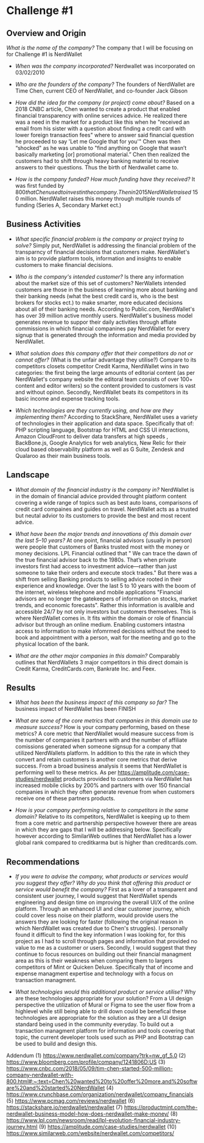 # Challenge #1

## Overview and Origin

*What is the name of the company?* 
The company that I will be focusing on for Challenge #1 is NerdWallet 

* *When was the company incorporated?* Nerdwallet was incorporated on 03/02/2010

* *Who are the founders of the company?* The founders of NerdWallet are Time Chen, current CEO of NerdWallet, and co-founder Jack Gibson

* *How did the idea for the company (or project) come about?* Based on a 2018 CNBC article, Chen wanted to create a product that enabled financial transparency with online services advice. He realized there was a need in the market for a product like this when he "received an email from his sister with a question about finding a credit card with lower foreign transaction fees" where to answer said financial question he proceeded to say 'Let me Google that for you'" Chen was then “shocked" as he was unable to "find anything on Google that wasn’t basically marketing [or] promotional material.” Chen then realized the customers had to shift through heavy banking material to receive answers to their questions. Thus the birth of Nerdwallet came to. 

* *How is the company funded? How much funding have they received?* It was first funded by $800 that Chen used to invest in the company. Then in 2015 NerdWallet raised ~$150 million. NerdWallet raises this money through multiple rounds of funding (Series A,  Secondary Market ect.)


## Business Activities

* *What specific financial problem is the company or project trying to solve?* Simply put, NerdWallet is addressing the financial problem of the transparncy of financial decisions that customers make. NerdWallet's aim is to provide platform tools, information and insights to enable customers to make financial decisions. 

* *Who is the company's intended customer?*  Is there any information about the market size of this set of customers? NerWallets intended customers are those in the business of learning more about banking and their banking needs (what the best credit card is, who is the best brokers for stocks ect.) to make smarter, more educated decisions about all of their banking needs. According to Public.com, NerdWallet's has over 39 million active monthly users. NerdWallet's business model generates revenue to suppor their daily activities through affiate commissions in which financial companines pay NerdWallet for every signup that is generated through the information and media provided by NerdWallet. 

* *What solution does this company offer that their competitors do not or cannot offer?* (What is the unfair advantage they utilise?) Compare to its competitors closets competitor Credit Karma, NerdWallet wins in two categories: the first being the large amounts of editorial content (as per NerdWallet's company website the  editoral team consists of over 100+ content and editor writers) so the content provided to customers is vast and without opinon. Secondly, NerdWallet beats its competitors in its basic income and expense tracking tools. 

* *Which technologies are they currently using, and how are they implementing them?* According to StackShare, NerdWallet uses a variety of technologies in their application and data space. Specifically that of: PHP scripting language, Bootstrap for HTML and CSS UI interactions, Amazon CloudFront to deliver data transfers at high speeds , BackBone.js, Google Analytics for web analytics, New Relic for their cloud based observability platform as well as G Suite, Zendesk and Qualaroo as their main business tools. 


## Landscape

* *What domain of the financial industry is the company in?* NerdWallet is in the domain of financial advice provided throught platform content covering a wide range of topics such as best auto loans, comparisons of credit card compaines and guides on travel. NerdWallet acts as a trusted but neutal advior to its customers to provide the best and most recent advice. 

* *What have been the major trends and innovations of this domain over the last 5–10 years?* At one point, financial advisors (usually in person) were people that customers of Banks trusted most with the money or money decisions.  LPL Financial outlined that " We can trace the dawn of the true financial advisor back to the 1980s. That’s when private investors first had access to investment advice—rather than just someone to take their orders and execute stock trades." But there was a shift from selling Banking products to selling advice rooted in their experience and knowledge. Over the last 5 to 10 years with the boom of the internet, wireless telephone and mobile applications "Financial advisors are no longer the gatekeepers of information on stocks, market trends, and economic forecasts". Rather this information is avalible and accessible 24/7 by not only investors but customers themselves. This is where NerdWallet comes in. It fits within the domain or role of financial advisor but through an online medium. Enabling customers intastna access to information to make infomrmed decisions without the need to book and appointment with a person, wait for the meeting and go to the physical location of the bank.  

* *What are the other major companies in this domain?* Comparably outlines that NerdWallets 3 major competitors in this direct domain is Credit Karma, CreditCards.com, Bankrate Inc. and Feex. 


## Results

* *What has been the business impact of this company so far?* The business impact of NerdWallet has been FINISH

* *What are some of the core metrics that companies in this domain use to measure success?* How is your company performing, based on these metrics? A core metric that NerdWallet would measure success from is the number of companies it partners with and the number of affiliate comissions generated when someone signsup for a company that utilized NerdWallets platform. In addition to this the rate in which they convert and retain customers is another core metrics that derive success. From a broad business analysis it seems that NerdWallet is performing well to these metrics. As per https://amplitude.com/case-studies/nerdwallet products provided to customers via NerdWallet has increased mobile clicks by 200% and partners with over 150 financial companies in which they often generate revenue from when customers receive one of these partners products. 

* *How is your company performing relative to competitors in the same domain?* Relative to its competitors, NerdWallet is keeping up to them from a core metric and partnership perspective however there are areas in which they are gaps that I will be addressing below. Specifically however according to SimilarWeb outlines that NerdWallet has a lower global rank compared to creditkarma but is higher than  creditcards.com.


## Recommendations

* *If you were to advise the company, what products or services would you suggest they offer? Why do you think that offering this product or service would benefit the company?* First as a lover of a transparent and consistent user journey, I would suggest that NerdWallet spends engineering and design time on improving the overall UI/X of the online platform. Through an enhanced UI and clear customer journey, which could cover less noise on their platform, would provide users the answers they are looking for faster (following the original reason in which NerdWallet was created due to Chen's struggles). I personally found it difficult to find the key information I was looking for, for this project as I had to scroll through pages and information that provided no value to me as a customer or users. Secondly, I would suggest that they continue to focus resources on building out their financial managment area as this is their weakness when comparing them to largers competitors of Mint or Quicken Deluxe. Specifically that of income and expense managment expertise and technology with a focus on transaction managment.  

* *What technologies would this additional product or service utilise?*  Why are these technologies appropriate for your solution? From a UI design perspective the utilization of Mural or Figma to see the user flow from a highlevel while still being able to drill down could be benefical these technologies are appropriate for the solution as they are a UI design standard being used in the community everyday. To build out a transaction managment platform for information and tools covering that topic, the current developer tools used such as PHP and Bootstrap can be used to build and design this. 

Addendum 
(1) https://www.nerdwallet.com/company?trk=nw_gf_5.0
(2) https://www.bloomberg.com/profile/company/1241806D:US
(3) https://www.cnbc.com/2018/05/09/tim-chen-started-500-million-company-nerdwallet-with-800.html#:~:text=Chen%20wanted%20to%20offer%20more,and%20software%20and%20started%20NerdWallet
(4) https://www.crunchbase.com/organization/nerdwallet/company_financials
(5) https://www.pcmag.com/reviews/nerdwallet
(6) https://stackshare.io/nerdwallet/nerdwallet
(7) https://productmint.com/the-nerdwallet-business-model-how-does-nerdwallet-make-money/
(8) https://www.lpl.com/newsroom/read/lpl-evolution-financial-industry-journey.html
(9) https://amplitude.com/case-studies/nerdwallet
(10) https://www.similarweb.com/website/nerdwallet.com/competitors/

